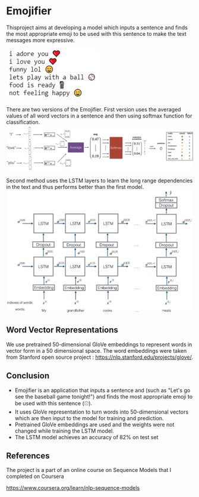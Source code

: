 # Emojifier
Thisproject aims at developing a model which inputs a sentence and finds the most appropriate emoji to be used with this sentence to make the text messages more expressive.

![](https://github.com/parasgulati8/Emojifier/blob/master/images/Capture.JPG)

There are two versions of the Emojifier. First version uses the averaged values of all word vectors in a sentence and then using softmax function for classification.
![](https://github.com/parasgulati8/Emojifier/blob/master/images/emojifierv1.png)

Second method uses the LSTM layers to learn the long range dependencies in the text and thus performs better than the first model.
![](https://github.com/parasgulati8/Emojifier/blob/master/images/emojifier-v2.png)
## Word Vector Representations

We use pretrained 50-dimensional GloVe embeddings to represent words in vector form in a 50 dimensional space. The word embeddings were taken from Stanford open source project : https://nlp.stanford.edu/projects/glove/.

## Conclusion

- Emojifier is an application that inputs a sentence and (such as "Let's go see the baseball game tonight!") and finds the most appropriate emoji to be used with this sentence (⚾️). 
- It uses GloVe representation to turn words into 50-dimensional vectors which are then input to the model for training and prediction.
- Pretrained GloVe embeddings are used and the weights were not changed while training the LSTM model.
- The LSTM model achieves an accuracy of 82% on test set

## References
The project is a part of an online course on Sequence Models that I completed on Coursera

https://www.coursera.org/learn/nlp-sequence-models
